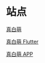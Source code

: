 # 站点

[真白萌](https://masiro.me)

[真白萌 Flutter](https://flutter.masiro.me/flutter)

[真白萌 APP](https://flutter.masiro.me/flutter-apk/app-latest.apk)
